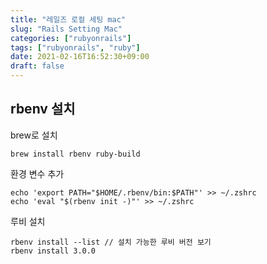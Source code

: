 ```yaml
---
title: "레일즈 로컬 세팅 mac"
slug: "Rails Setting Mac"
categories: ["rubyonrails"]
tags: ["rubyonrails", "ruby"]
date: 2021-02-16T16:52:30+09:00
draft: false
---
```


## rbenv 설치
brew로 설치 

```
brew install rbenv ruby-build
```
환경 변수 추가 

```
echo 'export PATH="$HOME/.rbenv/bin:$PATH"' >> ~/.zshrc
echo 'eval "$(rbenv init -)"' >> ~/.zshrc
```

루비 설치 


```
rbenv install --list // 설치 가능한 루비 버전 보기 
rbenv install 3.0.0
```
